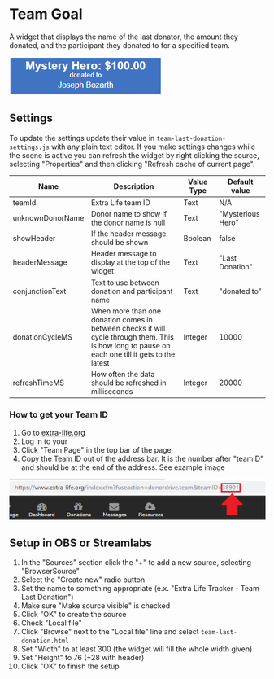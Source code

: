# Team Goal

A widget that displays the name of the last donator, the amount they donated, and the participant they donated to for a specified team.

![Team-Last-Donation-Preview](../images/Team-Last-Donation-Preview.png)

## Settings
To update the settings update their value in `team-last-donation-settings.js` with any plain text editor. If you make settings changes while the scene is active you can refresh the widget by right clicking the source, selecting "Properties" and then clicking "Refresh cache of current page".

| Name | Description | Value Type | Default value |
|---|---|---|---|
| teamId | Extra Life team ID | Text | N/A |
| unknownDonorName | Donor name to show if the donor name is null | Text | "Mysterious Hero" |
| showHeader | If the header message should be shown | Boolean | false |
| headerMessage | Header message to display at the top of the widget| Text | "Last Donation" |
| conjunctionText | Text to use between donation and participant name | Text | "donated to" |
| donationCycleMS | When more than one donation comes in between checks it will cycle through them. This is how long to pause on each one till it gets to the latest | Integer | 10000 |
| refreshTimeMS | How often the data should be refreshed in milliseconds | Integer | 20000 |

### How to get your Team ID

1. Go to [extra-life.org](https://www.extra-life.org/)
2. Log in to your 
3. Click "Team Page" in the top bar of the page
4. Copy the Team ID out of the address bar. It is the number after "teamID" and should be at the end of the address. See example image

![Get-Team-ID](../images/where-to-find-team-id.png)

## Setup in OBS or Streamlabs
1. In the "Sources" section click the "+" to add a new source, selecting "BrowserSource"
2. Select the "Create new" radio button
3. Set the name to something appropriate (e.x. "Extra Life Tracker - Team Last Donation")
4. Make sure "Make source visible" is checked
5. Click "OK" to create the source
6. Check "Local file"
7. Click "Browse" next to the "Local file" line and select `team-last-donation.html`
8. Set "Width" to at least 300 (the widget will fill the whole width given)
9. Set "Height" to 76 (+28 with header)
10. Click "OK" to finish the setup
